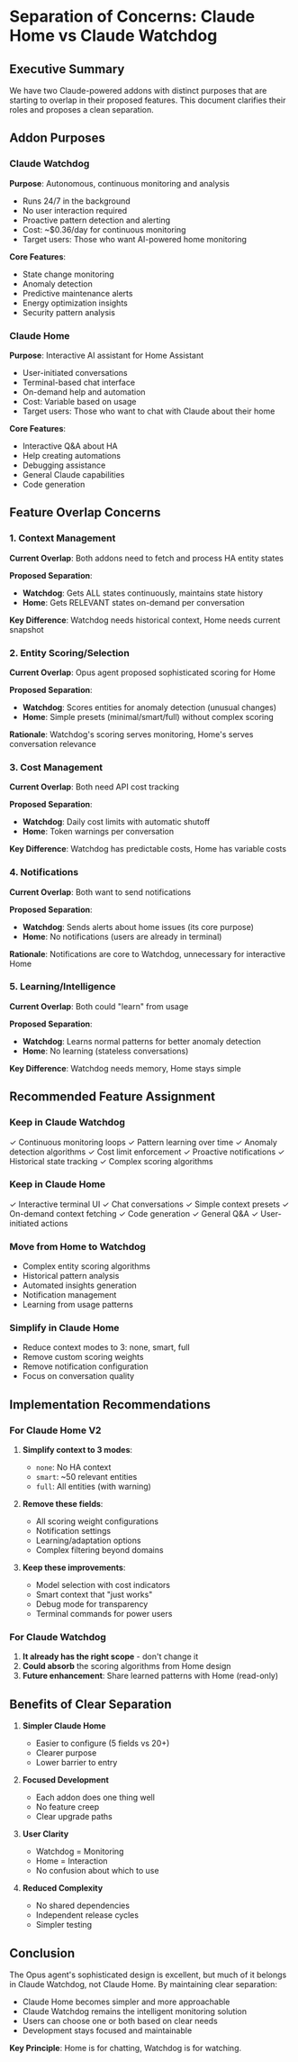 # Separation of Concerns: Claude Home vs Claude Watchdog

## Executive Summary

We have two Claude-powered addons with distinct purposes that are starting to overlap in their proposed features. This document clarifies their roles and proposes a clean separation.

## Addon Purposes

### Claude Watchdog
**Purpose**: Autonomous, continuous monitoring and analysis
- Runs 24/7 in the background
- No user interaction required
- Proactive pattern detection and alerting
- Cost: ~$0.36/day for continuous monitoring
- Target users: Those who want AI-powered home monitoring

**Core Features**:
- State change monitoring
- Anomaly detection
- Predictive maintenance alerts
- Energy optimization insights
- Security pattern analysis

### Claude Home
**Purpose**: Interactive AI assistant for Home Assistant
- User-initiated conversations
- Terminal-based chat interface
- On-demand help and automation
- Cost: Variable based on usage
- Target users: Those who want to chat with Claude about their home

**Core Features**:
- Interactive Q&A about HA
- Help creating automations
- Debugging assistance
- General Claude capabilities
- Code generation

## Feature Overlap Concerns

### 1. Context Management
**Current Overlap**: Both addons need to fetch and process HA entity states

**Proposed Separation**:
- **Watchdog**: Gets ALL states continuously, maintains state history
- **Home**: Gets RELEVANT states on-demand per conversation

**Key Difference**: Watchdog needs historical context, Home needs current snapshot

### 2. Entity Scoring/Selection
**Current Overlap**: Opus agent proposed sophisticated scoring for Home

**Proposed Separation**:
- **Watchdog**: Scores entities for anomaly detection (unusual changes)
- **Home**: Simple presets (minimal/smart/full) without complex scoring

**Rationale**: Watchdog's scoring serves monitoring, Home's serves conversation relevance

### 3. Cost Management
**Current Overlap**: Both need API cost tracking

**Proposed Separation**:
- **Watchdog**: Daily cost limits with automatic shutoff
- **Home**: Token warnings per conversation

**Key Difference**: Watchdog has predictable costs, Home has variable costs

### 4. Notifications
**Current Overlap**: Both want to send notifications

**Proposed Separation**:
- **Watchdog**: Sends alerts about home issues (its core purpose)
- **Home**: No notifications (users are already in terminal)

**Rationale**: Notifications are core to Watchdog, unnecessary for interactive Home

### 5. Learning/Intelligence
**Current Overlap**: Both could "learn" from usage

**Proposed Separation**:
- **Watchdog**: Learns normal patterns for better anomaly detection
- **Home**: No learning (stateless conversations)

**Key Difference**: Watchdog needs memory, Home stays simple

## Recommended Feature Assignment

### Keep in Claude Watchdog
✓ Continuous monitoring loops
✓ Pattern learning over time
✓ Anomaly detection algorithms
✓ Cost limit enforcement
✓ Proactive notifications
✓ Historical state tracking
✓ Complex scoring algorithms

### Keep in Claude Home
✓ Interactive terminal UI
✓ Chat conversations
✓ Simple context presets
✓ On-demand context fetching
✓ Code generation
✓ General Q&A
✓ User-initiated actions

### Move from Home to Watchdog
- Complex entity scoring algorithms
- Historical pattern analysis
- Automated insights generation
- Notification management
- Learning from usage patterns

### Simplify in Claude Home
- Reduce context modes to 3: none, smart, full
- Remove custom scoring weights
- Remove notification configuration
- Focus on conversation quality

## Implementation Recommendations

### For Claude Home V2
1. **Simplify context to 3 modes**:
   - `none`: No HA context
   - `smart`: ~50 relevant entities
   - `full`: All entities (with warning)

2. **Remove these fields**:
   - All scoring weight configurations
   - Notification settings
   - Learning/adaptation options
   - Complex filtering beyond domains

3. **Keep these improvements**:
   - Model selection with cost indicators
   - Smart context that "just works"
   - Debug mode for transparency
   - Terminal commands for power users

### For Claude Watchdog
1. **It already has the right scope** - don't change it
2. **Could absorb** the scoring algorithms from Home design
3. **Future enhancement**: Share learned patterns with Home (read-only)

## Benefits of Clear Separation

1. **Simpler Claude Home**
   - Easier to configure (5 fields vs 20+)
   - Clearer purpose
   - Lower barrier to entry

2. **Focused Development**
   - Each addon does one thing well
   - No feature creep
   - Clear upgrade paths

3. **User Clarity**
   - Watchdog = Monitoring
   - Home = Interaction
   - No confusion about which to use

4. **Reduced Complexity**
   - No shared dependencies
   - Independent release cycles
   - Simpler testing

## Conclusion

The Opus agent's sophisticated design is excellent, but much of it belongs in Claude Watchdog, not Claude Home. By maintaining clear separation:

- Claude Home becomes simpler and more approachable
- Claude Watchdog remains the intelligent monitoring solution
- Users can choose one or both based on clear needs
- Development stays focused and maintainable

**Key Principle**: Home is for chatting, Watchdog is for watching.